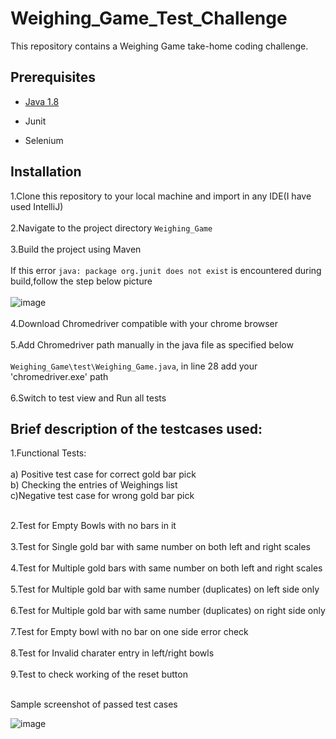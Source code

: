 # Weighing_Game_Test_Challenge
This repository contains a Weighing Game take-home coding challenge.

## Prerequisites
- [Java 1.8](https://www.java.com/download/ie_manual.jsp)
* Junit 
+ Selenium

## Installation
1.Clone this repository to your local machine and import in any IDE(I have used IntelliJ)  <br><br>
2.Navigate to the project directory `Weighing_Game` <br><br>
3.Build the project using Maven  <br><br>
If this error `java: package org.junit does not exist` is encountered during build,follow the step below picture  <br><br>
![image](https://github.com/ssushmitha86/Balance-scale-Game-Test/assets/115060706/6741d5b0-8d25-4d5e-aafa-fc8ff16f8aa0)
 <br><br>
4.Download Chromedriver compatible with your chrome browser  <br><br>
5.Add Chromedriver path manually in the java file as specified below  <br><br>
`Weighing_Game\test\Weighing_Game.java`, in line 28 add your 'chromedriver.exe' path  <br><br>
6.Switch to test view and Run all tests

## Brief description of the testcases used:

1.Functional Tests:<br><br>
    a) Positive test case for correct gold bar pick <br>
    b) Checking the entries of Weighings list <br>
    c)Negative test case for wrong gold bar pick <br><br>

2.Test for Empty Bowls with no bars in it <br><br>
3.Test for Single gold bar with same number on both left and right scales <br><br>
4.Test for Multiple gold bars with same number on both left and right scales <br><br>
5.Test for Multiple gold bar with same number (duplicates) on left side only <br><br>
6.Test for Multiple gold bar with same number (duplicates) on right side only <br><br>
7.Test for Empty bowl with no bar on one side error check <br><br>
8.Test for Invalid charater entry in left/right bowls <br><br>
9.Test to check working of the reset button <br><br>
    
Sample screenshot of passed test cases

![image](https://github.com/ssushmitha86/Balance-scale-Game-Test/assets/115060706/85379507-4716-4b69-80ed-8a916c692798)
